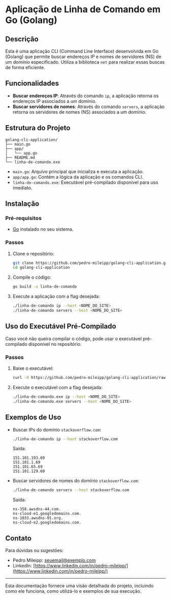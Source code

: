 
# Aplicação de Linha de Comando em Go (Golang)

## Descrição

Esta é uma aplicação CLI (Command Line Interface) desenvolvida em Go (Golang) que permite buscar endereços IP e nomes de servidores (NS) de um domínio especificado. Utiliza a biblioteca `net` para realizar essas buscas de forma eficiente.

## Funcionalidades

- **Buscar endereços IP**: Através do comando `ip`, a aplicação retorna os endereços IP associados a um domínio.
- **Buscar servidores de nomes**: Através do comando `servers`, a aplicação retorna os servidores de nomes (NS) associados a um domínio.

## Estrutura do Projeto

```
golang-cli-application/
├── main.go
├── app/
│   └── app.go
├── README.md
└── linha-de-comando.exe
```

- `main.go`: Arquivo principal que inicializa e executa a aplicação.
- `app/app.go`: Contém a lógica da aplicação e os comandos CLI.
- `linha-de-comando.exe`: Executável pré-compilado disponível para uso imediato.

## Instalação

### Pré-requisitos

- [Go](https://golang.org/dl/) instalado no seu sistema.

### Passos

1. Clone o repositório:

    ```sh
    git clone https://github.com/pedro-mileipp/golang-cli-application.git
    cd golang-cli-application
    ```

2. Compile o código:

    ```sh
    go build -o linha-de-comando
    ```

3. Execute a aplicação com a flag desejada:

    ```sh
    ./linha-de-comando ip --host <NOME_DO_SITE>
    ./linha-de-comando servers --host <NOME_DO_SITE>
    ```

## Uso do Executável Pré-Compilado

Caso você não queira compilar o código, pode usar o executável pré-compilado disponível no repositório.

### Passos

1. Baixe o executável:

    ```sh
    curl -O https://github.com/pedro-mileipp/golang-cli-application/raw/main/linha-de-comando.exe
    ```

2. Execute o executável com a flag desejada:

    ```sh
    ./linha-de-comando.exe ip --host <NOME_DO_SITE>
    ./linha-de-comando.exe servers --host <NOME_DO_SITE>
    ```

## Exemplos de Uso

- Buscar IPs do domínio `stackoverflow.com`:

    ```sh
    ./linha-de-comando ip --host stackoverflow.com
    ```

    Saída:

    ```
    151.101.193.69
    151.101.1.69
    151.101.65.69
    151.101.129.69
    ```

- Buscar servidores de nomes do domínio `stackoverflow.com`:

    ```sh
    ./linha-de-comando servers --host stackoverflow.com
    ```

    Saída:

    ```
    ns-358.awsdns-44.com.
    ns-cloud-e1.googledomains.com.
    ns-1033.awsdns-01.org.
    ns-cloud-e2.googledomains.com.
    ```

## Contato

Para dúvidas ou sugestões:

- Pedro Mileipp: [seuemail@exemplo.com](mailto:seuemail@exemplo.com)
- LinkedIn: [https://www.linkedin.com/in/pedro-mileipp/](https://www.linkedin.com/in/pedro-mileipp/)

---

Esta documentação fornece uma visão detalhada do projeto, incluindo como ele funciona, como utilizá-lo e exemplos de sua execução.

